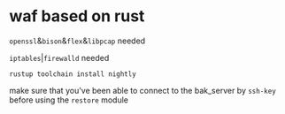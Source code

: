 <!--
 * @Author       : 白银
 * @Date         : 2023-01-31 21:22:22
 * @LastEditors  : 白银
 * @LastEditTime : 2023-02-07 19:45:32
 * @FilePath     : /rwaf/README.md
 * @Description  : 
 * @Attention    : 
 * @Copyright (c) 2023 by 白银 captain-jparrow@qq.com, All Rights Reserved.
-->

# waf based on rust

`openssl`&`bison`&`flex`&`libpcap` needed

`iptables`|`firewalld` needed

```rustup toolchain install nightly```

make sure that you've been able to connect to the bak_server by `ssh-key` before using the `restore` module
